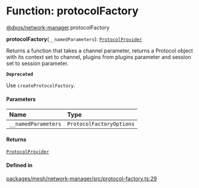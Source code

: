 # Function: protocolFactory

[@dxos/network-manager](../modules/dxos_network_manager.md).protocolFactory

**protocolFactory**(`__namedParameters`): [`ProtocolProvider`](../types/dxos_network_manager.ProtocolProvider.md)

Returns a function that takes a channel parameter, returns a Protocol object
with its context set to channel, plugins from plugins parameter and session
set to session parameter.

**`Deprecated`**

Use `createProtocolFactory`.

#### Parameters

| Name | Type |
| :------ | :------ |
| `__namedParameters` | `ProtocolFactoryOptions` |

#### Returns

[`ProtocolProvider`](../types/dxos_network_manager.ProtocolProvider.md)

#### Defined in

[packages/mesh/network-manager/src/protocol-factory.ts:29](https://github.com/dxos/dxos/blob/db8188dae/packages/mesh/network-manager/src/protocol-factory.ts#L29)
